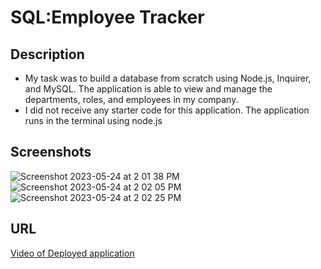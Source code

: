 # SQL:Employee Tracker

## Description
- My task was to build a database from scratch using Node.js, Inquirer, and MySQL. The application is able to view and manage the departments, roles, and employees in my company.
- I did not receive any starter code for this application. The application runs in the terminal using node.js

## Screenshots
![Screenshot 2023-05-24 at 2 01 38 PM](https://github.com/JuanMartinez503/SQL-Employee-Tracker/assets/116415860/3d3edbf7-0e1d-44fb-8e22-45f8776064b8)
![Screenshot 2023-05-24 at 2 02 05 PM](https://github.com/JuanMartinez503/SQL-Employee-Tracker/assets/116415860/c18e3327-7d32-480e-a704-c520efab12fe)
![Screenshot 2023-05-24 at 2 02 25 PM](https://github.com/JuanMartinez503/SQL-Employee-Tracker/assets/116415860/96579277-d89f-4df0-b95c-853a026063ab)


## URL
[Video of Deployed application](https://drive.google.com/file/d/15Tbpz4-0zHjhovr6w3VsYX7hEBI6IO4L/view)
